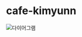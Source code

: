 # cafe-kimyunn

![다이어그램](https://github.com/kimyunn/cafe-kimyunn/assets/137992559/bfcf8fc0-df34-46eb-9b79-694209f1f28d)
